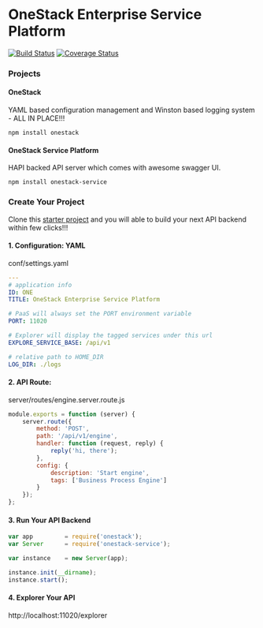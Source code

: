 OneStack Enterprise Service Platform
====================================

[![Build Status](https://img.shields.io/travis/e2tox/onestack-service.svg?style=flat)](https://travis-ci.org/e2tox/onestack-service)
[![Coverage Status](https://img.shields.io/coveralls/e2tox/onestack-service/master.svg?style=flat)](https://coveralls.io/r/e2tox/onestack-service?branch=master)


### Projects

#### OneStack 

YAML based configuration management and Winston based logging system - ALL IN PLACE!!! 

```
npm install onestack
```

#### OneStack Service Platform


HAPI backed API server which comes with awesome swagger UI.
```
npm install onestack-service
```

### Create Your Project

Clone this [starter project](https://github.com/e2tox/onestack-service-project) and you will able to build your next API backend within few clicks!!!

#### 1. Configuration:  YAML

conf/settings.yaml

``` YAML
---
# application info
ID: ONE
TITLE: OneStack Enterprise Service Platform

# PaaS will always set the PORT environment variable
PORT: 11020

# Explorer will display the tagged services under this url
EXPLORE_SERVICE_BASE: /api/v1

# relative path to HOME_DIR
LOG_DIR: ./logs

```

#### 2. API Route:
server/routes/engine.server.route.js

``` javascript
module.exports = function (server) {
    server.route({
        method: 'POST',
        path: '/api/v1/engine',
        handler: function (request, reply) {
            reply('hi, there');
        },
        config: {
            description: 'Start engine',
            tags: ['Business Process Engine']
        }
    });
};
```

#### 3. Run Your API Backend

``` javascript
var app         = require('onestack');
var Server      = require('onestack-service');

var instance    = new Server(app);

instance.init(__dirname);
instance.start();
```

#### 4. Explorer Your API
http://localhost:11020/explorer